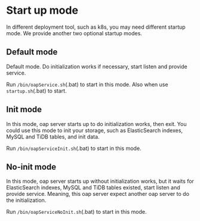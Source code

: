 # Start up mode
In different deployment tool, such as k8s, you may need different startup mode.
We provide another two optional startup modes.

## Default mode
Default mode. Do initialization works if necessary, start listen and provide service. 

Run `/bin/oapService.sh`(.bat) to start in this mode. Also when use `startup.sh`(.bat) to start.

## Init mode
In this mode, oap server starts up to do initialization works, then exit.
You could use this mode to init your storage, such as ElasticSearch indexes, MySQL and TiDB tables,
and init data.

Run `/bin/oapServiceInit.sh`(.bat) to start in this mode.

## No-init mode
In this mode, oap server starts up without initialization works,
but it waits for ElasticSearch indexes, MySQL and TiDB tables existed,
start listen and provide service. Meaning,
this oap server expect another oap server to do the initialization.

Run `/bin/oapServiceNoInit.sh`(.bat) to start in this mode.